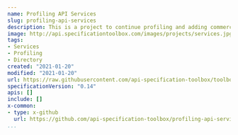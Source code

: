 ```yaml
---
name: Profiling API Services
slug: profiling-api-services
description: This is a project to continue profiling and adding commercial services to the API Specification Toolbox, providing an accurate accounting of all of the commercial API services that are available which put the variety of API specifications to work. This work is all being managed via a single GitHub repository, with an overview of the work on the README, and the discussion around individual services and other tasks conducted via GitHub issues.
image: http://api.specificationtoolbox.com/images/projects/services.jpg
tags:
- Services
- Profiling
- Directory
created: "2021-01-20"
modified: "2021-01-20"
url: https://raw.githubusercontent.com/api-specification-toolbox/toolbox/main/_projects/profiling-api-services.md
specificationVersion: "0.14"
apis: []
include: []
x-common:
- type: x-github
  url: https://github.com/api-specification-toolbox/profiling-api-services
...
```

